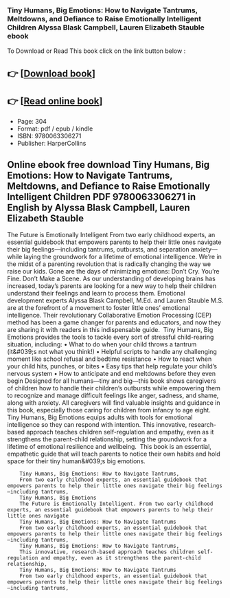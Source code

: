 ### Tiny Humans, Big Emotions: How to Navigate Tantrums, Meltdowns, and Defiance to Raise Emotionally Intelligent Children Alyssa Blask Campbell, Lauren Elizabeth Stauble ebook

To Download or Read This book click on the link button below :

## 👉  [**[Download book](http://filesbooks.info/download.php?group=book&from=github.com&id=718541&lnk=1064 "Download book")**]

## 👉  [**[Read online book](http://filesbooks.info/download.php?group=book&from=github.com&id=718541&lnk=1064 "Read online book")**]


* Page: 304
* Format: pdf / epub / kindle
* ISBN: 9780063306271
* Publisher: HarperCollins



## Online ebook free download Tiny Humans, Big Emotions: How to Navigate Tantrums, Meltdowns, and Defiance to Raise Emotionally Intelligent Children PDF 9780063306271 in English by Alyssa Blask Campbell, Lauren Elizabeth Stauble



The Future is Emotionally Intelligent From two early childhood experts, an essential guidebook that empowers parents to help their little ones navigate their big feelings—including tantrums, outbursts, and separation anxiety—while laying the groundwork for a lifetime of emotional intelligence. We’re in the midst of a parenting revolution that is radically changing the way we raise our kids. Gone are the days of minimizing emotions: Don’t Cry. You’re Fine. Don’t Make a Scene. As our understanding of developing brains has increased, today’s parents are looking for a new way to help their children understand their feelings and learn to process them. Emotional development experts Alyssa Blask Campbell, M.Ed. and Lauren Stauble M.S. are at the forefront of a movement to foster little ones’ emotional intelligence. Their revolutionary Collaborative Emotion Processing (CEP) method has been a game changer for parents and educators, and now they are sharing it with readers in this indispensable guide.  Tiny Humans, Big Emotions provides the tools to tackle every sort of stressful child-rearing situation, including: • What to do when your child throws a tantrum (it&amp;#039;s not what you think!) • Helpful scripts to handle any challenging moment like school refusal and bedtime resistance • How to react when your child hits, punches, or bites • Easy tips that help regulate your child’s nervous system • How to anticipate and end meltdowns before they even begin Designed for all humans—tiny and big—this book shows caregivers of children how to handle their children’s outbursts while empowering them to recognize and manage difficult feelings like anger, sadness, and shame, along with anxiety. All caregivers will find valuable insights and guidance in this book, especially those caring for children from infancy to age eight. Tiny Humans, Big Emotions equips adults with tools for emotional intelligence so they can respond with intention. This innovative, research-based approach teaches children self-regulation and empathy, even as it strengthens the parent-child relationship, setting the groundwork for a lifetime of emotional resilience and wellbeing.  This book is an essential, empathetic guide that will teach parents to notice their own habits and hold space for their tiny human&amp;#039;s big emotions.


        Tiny Humans, Big Emotions: How to Navigate Tantrums,
        From two early childhood experts, an essential guidebook that empowers parents to help their little ones navigate their big feelings—including tantrums, 
        Tiny Humans, Big Emotions
        The Future is Emotionally Intelligent. From two early childhood experts, an essential guidebook that empowers parents to help their little ones navigate 
        Tiny Humans, Big Emotions: How to Navigate Tantrums
        From two early childhood experts, an essential guidebook that empowers parents to help their little ones navigate their big feelings—including tantrums, 
        Tiny Humans, Big Emotions: How to Navigate Tantrums,
        This innovative, research-based approach teaches children self-regulation and empathy, even as it strengthens the parent-child relationship, 
        Tiny Humans, Big Emotions: How to Navigate Tantrums
        From two early childhood experts, an essential guidebook that empowers parents to help their little ones navigate their big feelings—including tantrums, 
    




